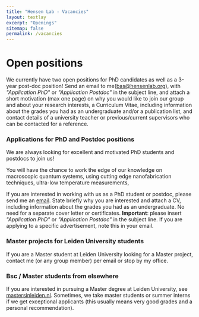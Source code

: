 ```yaml
---
title: "Hensen Lab - Vacancies"
layout: textlay
excerpt: "Openings"
sitemap: false
permalink: /vacancies
---
```


# Open positions

We currently have two open positions for PhD candidates as well as a 3-year post-doc position! Send an email to me(bas@hensenlab.org), with _"Application PhD"_ or _"Application Postdoc"_ in the subject line, and attach a short motivation (max one page) on why you would like to join our group and about your research interests, a Curriculum Vitae, including information about the grades you had as an undergraduate and/or a publication list, and contact details of a university teacher or previous/current supervisors who can be contacted for a reference.


### Applications for PhD and Postdoc positions

We are always looking for excellent and motivated PhD students and postdocs to join us!

You will have the chance to work the edge of our knowledge on macroscopic quantum systems, using cutting edge nanofabrication techniques, ultra-low temperature measurements, 

If you are interested in working with us as a PhD student or postdoc, please send me an [email](mailto:bas@hensenlab.org). State briefly why you are interested and attach a CV, including information about the grades you had as an undergraduate. No need for a separate cover letter or certificates. **Important**: please insert _"Application PhD"_ or _"Application Postdoc"_ in the subject line. If you are applying to a specific advertisement, note this in your email.

### Master projects for Leiden University students
If you are a Master student at Leiden University looking for a Master project, contact me (or any group member) per email or stop by my office.

### Bsc / Master students from elsewhere
If you are interested in pursuing a Master degree at Leiden University, see [mastersinleiden.nl](http://www.mastersinleiden.nl/programmes/physics/en/introduction). Sometimes, we take master students or summer interns if we get exceptional applicants (this usually means very good grades and a personal recommendation).


